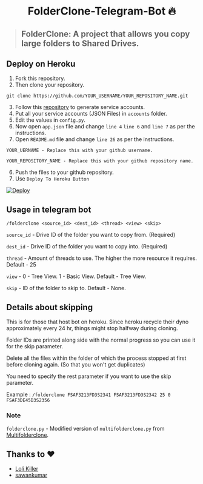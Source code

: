 <h1 align="center">FolderClone-Telegram-Bot 🔥</h1> 

> ## FolderClone: A project that allows you copy large folders to Shared Drives.

## Deploy on Heroku

1. Fork this repository.
2. Then clone your repository.
```
git clone https://github.com/YOUR_USERNAME/YOUR_REPOSITORY_NAME.git
```
3. Follow this [repository](https://github.com/xyou365/AutoRclone) to generate service accounts.
4. Put all your service accounts (JSON Files) in `accounts` folder.
5. Edit the values in `config.py`.
6. Now open `app.json` file and change `line 4` `line 6` and `line 7` as per the instructions.
7. Open `README.md` file and change `line 26` as per the instructions.
```
YOUR_UERNAME - Replace this with your github username.
```
```
YOUR_REPOSITORY_NAME - Replace this with your github repository name.
```
6. Push the files to your github repository.
7. Use `Deploy To Heroku Button`

[![Deploy](https://www.herokucdn.com/deploy/button.svg)](https://heroku.com/deploy?template=https://github.com/Naveengnn/FolderClone-HRKBot/tree/master)


## Usage in telegram bot
`/folderclone <source_id> <dest_id> <thread> <view> <skip>`

`source_id` - Drive ID of the folder you want to copy from. (Required)

`dest_id` - Drive ID of the folder you want to copy into. (Required)

`thread` - Amount of threads to use. The higher the more resource it requires. Default - 25

`view` - 0 - Tree View. 1 - Basic View. Default - Tree View.

`skip` - ID of the folder to skip to. Default - None. 

## Details about skipping
This is for those that host bot on heroku. Since heroku recycle their dyno approximately every 24 hr, things might stop halfway during cloning.

Folder IDs are printed along side with the normal progress so you can use it for the skip parameter.

Delete all the files within the folder of which the process stopped at first before cloning again. (So that you won't get duplicates)

You need to specify the rest parameter if you want to use the skip parameter.

Example : `/folderclone FSAF3213FD3S2341 FSAF3213FD3S2342 25 0 FSAF3DE45D3S2356`

### Note
`folderclone.py` - Modified version of `multifolderclone.py` from [Multifolderclone](https://github.com/justcopy/Multifolderclone).

## Thanks to :heart:

- [Loli Killer](https://github.com/Loli-Killer/TgFolderClone)
- [sawankumar](https://github.com/sawankumar)
